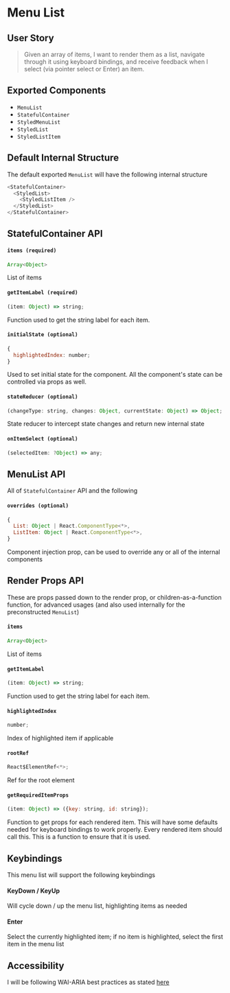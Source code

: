 # Menu List

## User Story

> Given an array of items, I want to render them as a list, navigate through it using keyboard bindings, and receive feedback when I select (via pointer select or Enter) an item.

## Exported Components

* `MenuList`
* `StatefulContainer`
* `StyledMenuList`
* `StyledList`
* `StyledListItem`

## Default Internal Structure

The default exported `MenuList` will have the following internal structure

```js
<StatefulContainer>
  <StyledList>
    <StyledListItem />
  </StyledList>
</StatefulContainer>
```

## StatefulContainer API

#### `items (required)`

```js
Array<Object>
```

List of items

#### `getItemLabel (required)`

```js
(item: Object) => string;
```

Function used to get the string label for each item.

#### `initialState (optional)`

```js
{
  highlightedIndex: number;
}
```

Used to set initial state for the component. All the component's state can be controlled via props as well.

#### `stateReducer (optional)`

```js
(changeType: string, changes: Object, currentState: Object) => Object;
```

State reducer to intercept state changes and return new internal state

#### `onItemSelect (optional)`

```js
(selectedItem: ?Object) => any;
```

## MenuList API

All of `StatefulContainer` API and the following

#### `overrides (optional)`

```js
{
  List: Object | React.ComponentType<*>,
  ListItem: Object | React.ComponentType<*>,
}
```

Component injection prop, can be used to override any or all of the internal components

## Render Props API

These are props passed down to the render prop, or children-as-a-function function, for advanced usages (and also used internally for the preconstructed `MenuList`)

#### `items`

```js
Array<Object>
```

List of items

#### `getItemLabel`

```js
(item: Object) => string;
```

Function used to get the string label for each item.

#### `highlightedIndex`

```js
number;
```

Index of highlighted item if applicable

#### `rootRef`

```js
React$ElementRef<*>;
```

Ref for the root element

#### `getRequiredItemProps`

```js
(item: Object) => ({key: string, id: string});
```

Function to get props for each rendered item. This will have some defaults needed for keyboard bindings to work properly. Every rendered item should call this. This is a function to ensure that it is used.

## Keybindings

This menu list will support the following keybindings

#### KeyDown / KeyUp

Will cycle down / up the menu list, highlighting items as needed

#### Enter

Select the currently highlighted item; if no item is highlighted, select the first item in the menu list

## Accessibility

I will be following WAI-ARIA best practices as stated [here](https://www.w3.org/TR/wai-aria-practices-1.1/examples/combobox/aria1.0pattern/combobox-autocomplete-both.html)
